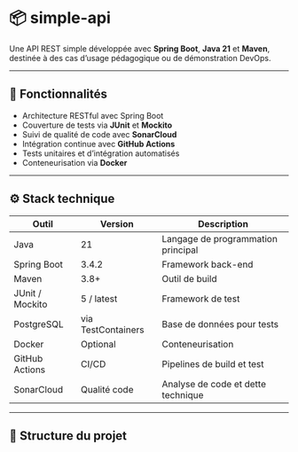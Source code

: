 # 📦 simple-api

Une API REST simple développée avec **Spring Boot**, **Java 21** et **Maven**, destinée à des cas d’usage pédagogique ou de démonstration DevOps.

---

## 🚀 Fonctionnalités

- Architecture RESTful avec Spring Boot
- Couverture de tests via **JUnit** et **Mockito**
- Suivi de qualité de code avec **SonarCloud**
- Intégration continue avec **GitHub Actions**
- Tests unitaires et d’intégration automatisés
- Conteneurisation via **Docker**

---

## ⚙️ Stack technique

| Outil            | Version       | Description                            |
|------------------|---------------|----------------------------------------|
| Java             | 21            | Langage de programmation principal     |
| Spring Boot      | 3.4.2         | Framework back-end                     |
| Maven            | 3.8+          | Outil de build                         |
| JUnit / Mockito  | 5 / latest    | Framework de test                      |
| PostgreSQL       | via TestContainers | Base de données pour tests         |
| Docker           | Optional      | Conteneurisation                       |
| GitHub Actions   | CI/CD         | Pipelines de build et test            |
| SonarCloud       | Qualité code  | Analyse de code et dette technique     |

---

## 📁 Structure du projet

